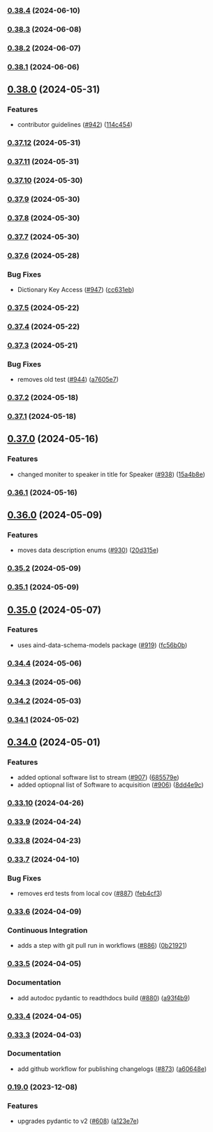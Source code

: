 ### [0.38.4](https://github.com/AllenNeuralDynamics/aind-data-schema/compare/v0.38.3...v0.38.4) (2024-06-10)


### [0.38.3](https://github.com/AllenNeuralDynamics/aind-data-schema/compare/v0.38.2...v0.38.3) (2024-06-08)


### [0.38.2](https://github.com/AllenNeuralDynamics/aind-data-schema/compare/v0.38.1...v0.38.2) (2024-06-07)


### [0.38.1](https://github.com/AllenNeuralDynamics/aind-data-schema/compare/v0.38.0...v0.38.1) (2024-06-06)


## [0.38.0](https://github.com/AllenNeuralDynamics/aind-data-schema/compare/v0.37.12...v0.38.0) (2024-05-31)


### Features

* contributor guidelines ([#942](https://github.com/AllenNeuralDynamics/aind-data-schema/issues/942)) ([114c454](https://github.com/AllenNeuralDynamics/aind-data-schema/commit/114c454a912984ab81824d9a3185a3ee4b86c454))


### [0.37.12](https://github.com/AllenNeuralDynamics/aind-data-schema/compare/v0.37.11...v0.37.12) (2024-05-31)


### [0.37.11](https://github.com/AllenNeuralDynamics/aind-data-schema/compare/v0.37.10...v0.37.11) (2024-05-31)


### [0.37.10](https://github.com/AllenNeuralDynamics/aind-data-schema/compare/v0.37.9...v0.37.10) (2024-05-30)


### [0.37.9](https://github.com/AllenNeuralDynamics/aind-data-schema/compare/v0.37.8...v0.37.9) (2024-05-30)


### [0.37.8](https://github.com/AllenNeuralDynamics/aind-data-schema/compare/v0.37.7...v0.37.8) (2024-05-30)


### [0.37.7](https://github.com/AllenNeuralDynamics/aind-data-schema/compare/v0.37.6...v0.37.7) (2024-05-30)


### [0.37.6](https://github.com/AllenNeuralDynamics/aind-data-schema/compare/v0.37.5...v0.37.6) (2024-05-28)


### Bug Fixes

* Dictionary Key Access ([#947](https://github.com/AllenNeuralDynamics/aind-data-schema/issues/947)) ([cc631eb](https://github.com/AllenNeuralDynamics/aind-data-schema/commit/cc631eba24fb1dc3860575ffa487a17dbb3fdce9))


### [0.37.5](https://github.com/AllenNeuralDynamics/aind-data-schema/compare/v0.37.4...v0.37.5) (2024-05-22)


### [0.37.4](https://github.com/AllenNeuralDynamics/aind-data-schema/compare/v0.37.3...v0.37.4) (2024-05-22)


### [0.37.3](https://github.com/AllenNeuralDynamics/aind-data-schema/compare/v0.37.2...v0.37.3) (2024-05-21)


### Bug Fixes

* removes old test ([#944](https://github.com/AllenNeuralDynamics/aind-data-schema/issues/944)) ([a7605e7](https://github.com/AllenNeuralDynamics/aind-data-schema/commit/a7605e77a1046ed1bfc16259cd2d90a78262e280))


### [0.37.2](https://github.com/AllenNeuralDynamics/aind-data-schema/compare/v0.37.1...v0.37.2) (2024-05-18)


### [0.37.1](https://github.com/AllenNeuralDynamics/aind-data-schema/compare/v0.37.0...v0.37.1) (2024-05-18)


## [0.37.0](https://github.com/AllenNeuralDynamics/aind-data-schema/compare/v0.36.1...v0.37.0) (2024-05-16)


### Features

* changed moniter to speaker in title for Speaker ([#938](https://github.com/AllenNeuralDynamics/aind-data-schema/issues/938)) ([15a4b8e](https://github.com/AllenNeuralDynamics/aind-data-schema/commit/15a4b8e317e771f7a16648754f9c4f4cdaf56a5d))


### [0.36.1](https://github.com/AllenNeuralDynamics/aind-data-schema/compare/v0.36.0...v0.36.1) (2024-05-16)


## [0.36.0](https://github.com/AllenNeuralDynamics/aind-data-schema/compare/v0.35.2...v0.36.0) (2024-05-09)


### Features

* moves data description enums ([#930](https://github.com/AllenNeuralDynamics/aind-data-schema/issues/930)) ([20d315e](https://github.com/AllenNeuralDynamics/aind-data-schema/commit/20d315ead86d370604816fea9193716bd47ddb91))


### [0.35.2](https://github.com/AllenNeuralDynamics/aind-data-schema/compare/v0.35.1...v0.35.2) (2024-05-09)


### [0.35.1](https://github.com/AllenNeuralDynamics/aind-data-schema/compare/v0.35.0...v0.35.1) (2024-05-09)


## [0.35.0](https://github.com/AllenNeuralDynamics/aind-data-schema/compare/v0.34.4...v0.35.0) (2024-05-07)


### Features

* uses aind-data-schema-models package ([#919](https://github.com/AllenNeuralDynamics/aind-data-schema/issues/919)) ([fc56b0b](https://github.com/AllenNeuralDynamics/aind-data-schema/commit/fc56b0b17283cd6dd7ec83c2f589f779a080c5b4))


### [0.34.4](https://github.com/AllenNeuralDynamics/aind-data-schema/compare/v0.34.3...v0.34.4) (2024-05-06)


### [0.34.3](https://github.com/AllenNeuralDynamics/aind-data-schema/compare/v0.34.2...v0.34.3) (2024-05-06)


### [0.34.2](https://github.com/AllenNeuralDynamics/aind-data-schema/compare/v0.34.1...v0.34.2) (2024-05-03)


### [0.34.1](https://github.com/AllenNeuralDynamics/aind-data-schema/compare/v0.34.0...v0.34.1) (2024-05-02)


## [0.34.0](https://github.com/AllenNeuralDynamics/aind-data-schema/compare/v0.33.10...v0.34.0) (2024-05-01)


### Features

* added optional software list to stream ([#907](https://github.com/AllenNeuralDynamics/aind-data-schema/issues/907)) ([685579e](https://github.com/AllenNeuralDynamics/aind-data-schema/commit/685579e66737b2319ca1251058b886566f108efa))
* added optiopnal list of Software to acquisition ([#906](https://github.com/AllenNeuralDynamics/aind-data-schema/issues/906)) ([8dd4e9c](https://github.com/AllenNeuralDynamics/aind-data-schema/commit/8dd4e9cb8850644894ff1ae7caf06f50d7a755b2))


### [0.33.10](https://github.com/AllenNeuralDynamics/aind-data-schema/compare/v0.33.9...v0.33.10) (2024-04-26)


### [0.33.9](https://github.com/AllenNeuralDynamics/aind-data-schema/compare/v0.33.8...v0.33.9) (2024-04-24)


### [0.33.8](https://github.com/AllenNeuralDynamics/aind-data-schema/compare/v0.33.7...v0.33.8) (2024-04-23)


### [0.33.7](https://github.com/AllenNeuralDynamics/aind-data-schema/compare/v0.33.6...v0.33.7) (2024-04-10)


### Bug Fixes

* removes erd tests from local cov ([#887](https://github.com/AllenNeuralDynamics/aind-data-schema/issues/887)) ([feb4cf3](https://github.com/AllenNeuralDynamics/aind-data-schema/commit/feb4cf30486176d6dd34a5d4309252d46ddc5de4))


### [0.33.6](https://github.com/AllenNeuralDynamics/aind-data-schema/compare/v0.33.5...v0.33.6) (2024-04-09)


### Continuous Integration

* adds a step with git pull run in workflows ([#886](https://github.com/AllenNeuralDynamics/aind-data-schema/issues/886)) ([0b21921](https://github.com/AllenNeuralDynamics/aind-data-schema/commit/0b2192122d17144fffc35ad7f04dc63df060e7e4))


### [0.33.5](https://github.com/AllenNeuralDynamics/aind-data-schema/compare/v0.33.4...v0.33.5) (2024-04-05)


### Documentation

* add autodoc pydantic to readthdocs build ([#880](https://github.com/AllenNeuralDynamics/aind-data-schema/issues/880)) ([a93f4b9](https://github.com/AllenNeuralDynamics/aind-data-schema/commit/a93f4b9272d34ddf4518cdb266ac54e06527549a))


### [0.33.4](https://github.com/AllenNeuralDynamics/aind-data-schema/compare/v0.33.3...v0.33.4) (2024-04-05)


### [0.33.3](https://github.com/AllenNeuralDynamics/aind-data-schema/compare/v0.33.2...v0.33.3) (2024-04-03)


### Documentation

* add github workflow for publishing changelogs ([#873](https://github.com/AllenNeuralDynamics/aind-data-schema/issues/873)) ([a60648e](https://github.com/AllenNeuralDynamics/aind-data-schema/commit/a60648e513786b8a3130c8f096e431b844e03112))


### [0.19.0](https://github.com/AllenNeuralDynamics/aind-data-schema/compare/v0.19.0...v0.31.17) (2023-12-08)


### Features

* upgrades pydantic to v2 ([#608](https://github.com/AllenNeuralDynamics/aind-data-schema/pull/608)) ([a123e7e](https://github.com/AllenNeuralDynamics/aind-data-schema/commit/a123e7ee215f292f14ab712c38fa5c933f3fc172))